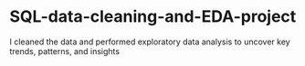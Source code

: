 # SQL-data-cleaning-and-EDA-project
I cleaned the data and performed exploratory data analysis to uncover key trends, patterns, and insights
